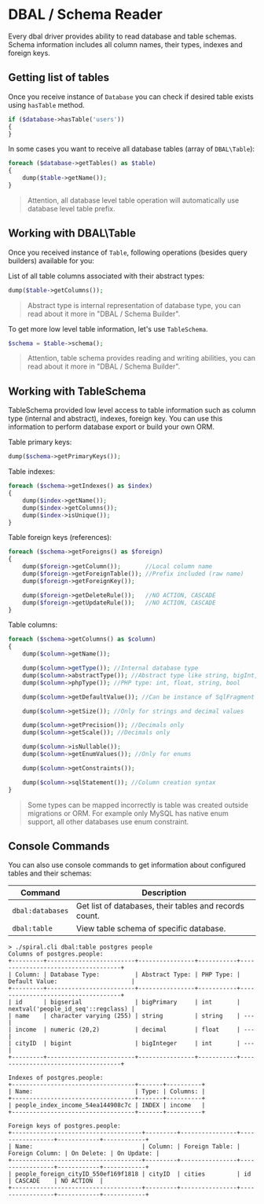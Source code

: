 # DBAL / Schema Reader
Every dbal driver provides ability to read database and table schemas. Schema information includes all column names, their types, indexes and foreign keys.

## Getting list of tables
Once you receive instance of `Database` you can check if desired table exists using `hasTable` method.
```php
if ($database->hasTable('users'))
{
}
```
In some cases you want to receive all database tables (array of `DBAL\Table`):
```php
foreach ($database->getTables() as $table)
{
    dump($table->getName());
}
```
> Attention, all database level table operation will automatically use database level table prefix. 

## Working with DBAL\Table
Once you received instance of `Table`, following operations (besides query builders) available for you:

List of all table columns associated with their abstract types:
```php
dump($table->getColumns());
```
> Abstract type is internal representation of database type, you can read about it more in "DBAL / Schema Builder".

To get more low level table information, let's use `TableSchema`.
```php
$schema = $table->schema();
```
> Attention, table schema provides reading and writing abilities, you can read about it more in "DBAL / Schema Builder".

## Working with TableSchema
TableSchema provided low level access to table information such as column type (internal and abstract), indexes, foreign key. You can use this information to perform database export or build your own ORM.

Table primary keys:
```php
dump($schema->getPrimaryKeys());
```

Table indexes:
```php
foreach ($schema->getIndexes() as $index)
{
    dump($index->getName());
    dump($index->getColumns());
    dump($index->isUnique());
}
```

Table foreign keys (references):
```php
foreach ($schema->getForeigns() as $foreign)
{
    dump($foreign->getColumn());       //Local column name
    dump($foreign->getForeignTable()); //Prefix included (raw name)
    dump($foreign->getForeignKey());

    dump($foreign->getDeleteRule());   //NO ACTION, CASCADE
    dump($foreign->getUpdateRule());   //NO ACTION, CASCADE
}
```

Table columns:
```php
foreach ($schema->getColumns() as $column)
{
    dump($column->getName());

    dump($column->getType()); //Internal database type
    dump($column->abstractType()); //Abstract type like string, bigInt, enum, text and etc.
    dump($column->phpType()); //PHP type: int, float, string, bool

    dump($column->getDefaultValue()); //Can be instance of SqlFragment

    dump($column->getSize()); //Only for strings and decimal values

    dump($column->getPrecision()); //Decimals only
    dump($column->getScale()); //Decimals only

    dump($column->isNullable());
    dump($column->getEnumValues()); //Only for enums

    dump($column->getConstraints());

    dump($column->sqlStatement()); //Column creation syntax
}
```
> Some types can be mapped incorrectly is table was created outside migrations or ORM. For example only MySQL has native enum support, all other databases use enum constraint.

## Console Commands
You can also use console commands to get information about configured tables and their schemas:

Command           | Description 
---               | ---
`dbal:databases`  | Get list of databases, their tables and records count.
`dbal:table`      | View table schema of specific database.


```
> ./spiral.cli dbal:table postgres people
Columns of postgres.people:
+---------+-------------------------+----------------+-----------+------------------------------------+
| Column: | Database Type:          | Abstract Type: | PHP Type: | Default Value:                     |
+---------+-------------------------+----------------+-----------+------------------------------------+
| id      | bigserial               | bigPrimary     | int       | nextval('people_id_seq'::regclass) |
| name    | character varying (255) | string         | string    | ---                                |
| income  | numeric (20,2)          | decimal        | float     | ---                                |
| cityID  | bigint                  | bigInteger     | int       | ---                                |
+---------+-------------------------+----------------+-----------+------------------------------------+

Indexes of postgres.people:
+-----------------------------------+-------+----------+
| Name:                             | Type: | Columns: |
+-----------------------------------+-------+----------+
| people_index_income_54ea144908c7c | INDEX | income   |
+-----------------------------------+-------+----------+

Foreign keys of postgres.people:
+-------------------------------------+---------+----------------+-----------------+------------+------------+
| Name:                               | Column: | Foreign Table: | Foreign Column: | On Delete: | On Update: |
+-------------------------------------+---------+----------------+-----------------+------------+------------+
| people_foreign_cityID_550ef169f1818 | cityID  | cities         | id              | CASCADE    | NO ACTION  |
+-------------------------------------+---------+----------------+-----------------+------------+------------+
```